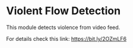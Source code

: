 # Violent Flow Detection
This module detects violence from video feed.

For details check this link: https://bit.ly/2OZmLF6

